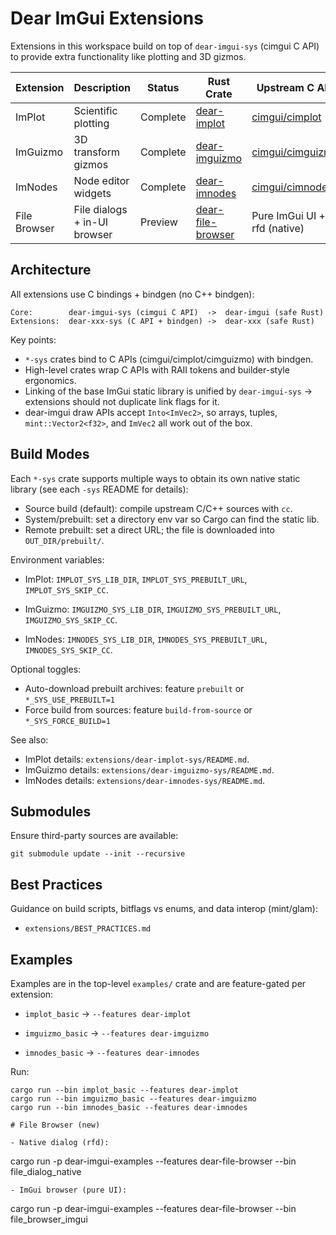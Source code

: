 # Dear ImGui Extensions

Extensions in this workspace build on top of `dear-imgui-sys` (cimgui C API) to provide extra functionality like plotting and 3D gizmos.

| Extension | Description            | Status    | Rust Crate                       | Upstream C API                                      |
|-----------|------------------------|-----------|----------------------------------|-----------------------------------------------------|
| ImPlot    | Scientific plotting    | Complete  | [dear-implot](https://github.com/Latias94/dear-imgui-rs/tree/main/extensions/dear-implot)     | [cimgui/cimplot](https://github.com/cimgui/cimplot) |
| ImGuizmo  | 3D transform gizmos    | Complete  | [dear-imguizmo](https://github.com/Latias94/dear-imgui-rs/tree/main/extensions/dear-imguizmo) | [cimgui/cimguizmo](https://github.com/cimgui/cimguizmo) |
| ImNodes   | Node editor widgets    | Complete  | [dear-imnodes](https://github.com/Latias94/dear-imgui-rs/tree/main/extensions/dear-imnodes)   | [cimgui/cimnodes](https://github.com/cimgui/cimnodes)  |
| File Browser | File dialogs + in-UI browser | Preview   | [dear-file-browser](https://github.com/Latias94/dear-imgui-rs/tree/main/extensions/dear-file-browser) | Pure ImGui UI + rfd (native) |

## Architecture

All extensions use C bindings + bindgen (no C++ bindgen):

```
Core:        dear-imgui-sys (cimgui C API)  ->  dear-imgui (safe Rust)
Extensions:  dear-xxx-sys (C API + bindgen) ->  dear-xxx (safe Rust)
```

Key points:
- `*-sys` crates bind to C APIs (cimgui/cimplot/cimguizmo) with bindgen.
- High-level crates wrap C APIs with RAII tokens and builder-style ergonomics.
- Linking of the base ImGui static library is unified by `dear-imgui-sys` -> extensions should not duplicate link flags for it.
 - dear-imgui draw APIs accept `Into<ImVec2>`, so arrays, tuples, `mint::Vector2<f32>`, and `ImVec2` all work out of the box.

## Build Modes

Each `*-sys` crate supports multiple ways to obtain its own native static library (see each `-sys` README for details):

- Source build (default): compile upstream C/C++ sources with `cc`.
- System/prebuilt: set a directory env var so Cargo can find the static lib.
- Remote prebuilt: set a direct URL; the file is downloaded into `OUT_DIR/prebuilt/`.

Environment variables:

- ImPlot: `IMPLOT_SYS_LIB_DIR`, `IMPLOT_SYS_PREBUILT_URL`, `IMPLOT_SYS_SKIP_CC`.
- ImGuizmo: `IMGUIZMO_SYS_LIB_DIR`, `IMGUIZMO_SYS_PREBUILT_URL`, `IMGUIZMO_SYS_SKIP_CC`.

- ImNodes: `IMNODES_SYS_LIB_DIR`, `IMNODES_SYS_PREBUILT_URL`, `IMNODES_SYS_SKIP_CC`.

Optional toggles:

- Auto-download prebuilt archives: feature `prebuilt` or `*_SYS_USE_PREBUILT=1`
- Force build from sources: feature `build-from-source` or `*_SYS_FORCE_BUILD=1`

See also:
- ImPlot details: `extensions/dear-implot-sys/README.md`.
- ImGuizmo details: `extensions/dear-imguizmo-sys/README.md`.
- ImNodes details: `extensions/dear-imnodes-sys/README.md`.

## Submodules

Ensure third-party sources are available:

```
git submodule update --init --recursive
```

## Best Practices

Guidance on build scripts, bitflags vs enums, and data interop (mint/glam):

- `extensions/BEST_PRACTICES.md`

## Examples

Examples are in the top-level `examples/` crate and are feature-gated per extension:

- `implot_basic` -> `--features dear-implot`
- `imguizmo_basic` -> `--features dear-imguizmo`

- `imnodes_basic` -> `--features dear-imnodes`

Run:

```
cargo run --bin implot_basic --features dear-implot
cargo run --bin imguizmo_basic --features dear-imguizmo
cargo run --bin imnodes_basic --features dear-imnodes

# File Browser (new)

- Native dialog (rfd):
```
cargo run -p dear-imgui-examples --features dear-file-browser --bin file_dialog_native
```
- ImGui browser (pure UI):
```
cargo run -p dear-imgui-examples --features dear-file-browser --bin file_browser_imgui
```
```

 


